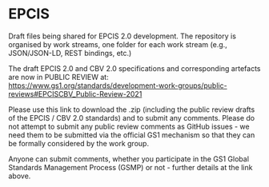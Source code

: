 # EPCIS
Draft files being shared for EPCIS 2.0 development. The repository is organised by work streams, one folder for each work stream (e.g., JSON/JSON-LD, REST bindings, etc.)

The draft EPCIS 2.0 and CBV 2.0 specifications and corresponding artefacts are now in PUBLIC REVIEW at:
https://www.gs1.org/standards/development-work-groups/public-reviews#EPCISCBV_Public-Review-2021

Please use this link to download the .zip (including the public review drafts of the EPCIS / CBV 2.0 standards) and to submit any comments.
Please do not attempt to submit any public review comments as GitHub issues - we need them to be submitted via the official GS1 mechanism so that they can be formally considered by the work group.  

Anyone can submit comments, whether you participate in the GS1 Global Standards Management Process (GSMP) or not - further details at the link above.
